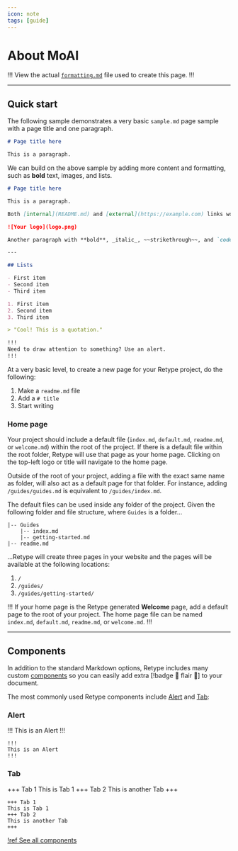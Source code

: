 ```yaml
---
icon: note
tags: [guide]
---
```

# About MoAI


!!!
View the actual [`formatting.md`](https://github.com/retypeapp/retype/blob/main/guides/formatting.md) file used to create this page.
!!!

---

## Quick start

The following sample demonstrates a very basic `sample.md` page sample with a page title and one paragraph.

```md
# Page title here

This is a paragraph.
```

We can build on the above sample by adding more content and formatting, such as **bold** text, images, and lists.

```md
# Page title here

This is a paragraph.

Both [internal](README.md) and [external](https://example.com) links work.

![Your logo](logo.png)

Another paragraph with **bold**, _italic_, ~~strikethrough~~, and `code` samples.

---

## Lists

- First item
- Second item
- Third item

1. First item
2. Second item
3. Third item

> "Cool! This is a quotation."

!!!
Need to draw attention to something? Use an alert.
!!!
```

At a very basic level, to create a new page for your Retype project, do the following:

1. Make a `readme.md` file
2. Add a `# title`
3. Start writing

### Home page

Your project should include a default file (`index.md`, `default.md`, `readme.md`, or `welcome.md`) within the root of the project. If there is a default file within the root folder, Retype will use that page as your home page. Clicking on the top-left logo or title will navigate to the home page.

Outside of the root of your project, adding a file with the exact same name as folder, will also act as a default page for that folder. For instance, adding `/guides/guides.md` is equivalent to `/guides/index.md`.

The default files can be used inside any folder of the project. Given the following folder and file structure, where `Guides` is a folder...

```
|-- Guides
    |-- index.md
    |-- getting-started.md
|-- readme.md
```

...Retype will create three pages in your website and the pages will be available at the following locations:

1. `/`
2. `/guides/`
3. `/guides/getting-started/`

!!!
If your home page is the Retype generated **Welcome** page, add a default page to the root of your project. The home page file can be named `index.md`, `default.md`, `readme.md`, or `welcome.md`.
!!!

---

## Components

In addition to the standard Markdown options, Retype includes many custom [components](/components/components.md) so you can easily add extra [!badge :gem: flair :gem:] to your document.

The most commonly used Retype components include [Alert](/components/alert.md) and [Tab](/components/tab.md):

### Alert

!!!
This is an Alert
!!!

~~~ Sample [Alert](/components/alert.md) component
!!!
This is an Alert
!!!
~~~

### Tab

+++ Tab 1
This is Tab 1
+++ Tab 2
This is another Tab
+++

~~~ Sample [Tab](/components/tab.md) component
+++ Tab 1
This is Tab 1
+++ Tab 2
This is another Tab
+++
~~~

[!ref See all components](/components/components.md)
